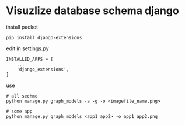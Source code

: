 # Visuzlize database schema django

install packet
```
pip install django-extensions
```

edit in settings.py
```
INSTALLED_APPS = [ 
    ...
    'django_extensions',
]
```

use
```
# all sechme
python manage.py graph_models -a -g -o <imagefile_name.png>

# some app
python manage.py graph_models <app1 app2> -o app1_app2.png
```